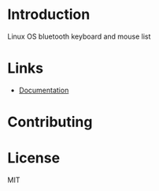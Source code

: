 # Introduction

Linux OS bluetooth keyboard and mouse list

# Links

- [Documentation](docs/README.md)

# Contributing


# License

MIT
